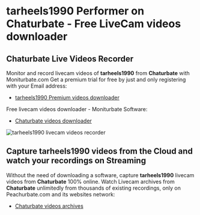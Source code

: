 # tarheels1990 Performer on Chaturbate - Free LiveCam videos downloader

## Chaturbate Live Videos Recorder

Monitor and record livecam videos of **tarheels1990** from **Chaturbate** with Moniturbate.com
Get a premium trial for free by just and only registering with your Email address:
* [tarheels1990 Premium videos downloader](https://moniturbate.com/request-demo-licence-key.html)

Free livecam videos downloader - Moniturbate Software:
* [Chaturbate videos downloader](https://moniturbate.com/moniturbate-download-software.html)

![tarheels1990 livecam videos recorder](https://peachurnet.com/templates/moniturbate-software.png)


## Capture tarheels1990 videos from the Cloud and watch your recordings on Streaming

Without the need of downloading a software, capture **tarheels1990** livecam videos from **Chaturbate** 100% online.
Watch Livecam archives from **Chaturbate** unlimitedly from thousands of existing recordings, only on Peachurbate.com and its websites network:
* [Chaturbate videos archives](https://peachurnet.com/)